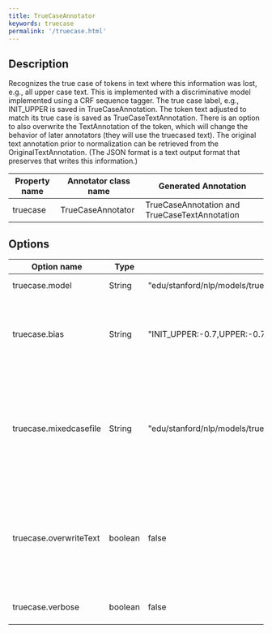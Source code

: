 ```yaml
---
title: TrueCaseAnnotator 
keywords: truecase
permalink: '/truecase.html'
---
```


## Description

Recognizes the true case of tokens in text where this information was
lost, e.g., all upper case text. This is implemented with a
discriminative model implemented using a CRF sequence tagger. The true
case label, e.g., INIT_UPPER is saved in TrueCaseAnnotation. The token
text adjusted to match its true case is saved as
TrueCaseTextAnnotation. There is an option to also overwrite the
TextAnnotation of the token, which will change the behavior of later
annotators (they will use the truecased text). The original text
annotation prior to normalization can be retrieved from the
OriginalTextAnnotation. (The JSON format is a text output format that
preserves that writes this information.)

| Property name | Annotator class name | Generated Annotation |
| --- | --- | --- |
| truecase | TrueCaseAnnotator | TrueCaseAnnotation and TrueCaseTextAnnotation |

## Options

| Option name | Type | Default | Description |
| --- | --- | --- | --- |
| truecase.model | String | "edu/stanford/nlp/models/truecase/truecasing.fast.caseless.qn.ser.gz" | The truecasing model to use. |
| truecase.bias | String | "INIT_UPPER:-0.7,UPPER:-0.7,O:0" | Biases to choose certain behaviors. You can use this to adjust the proclivities of the truecaser. |
| truecase.mixedcasefile | String | "edu/stanford/nlp/models/truecase/MixDisambiguation.list" | When the classifier chooses "MixedCase" classification, the form in this file (if any) is used, otherwise the input token is left unchanged. |
| truecase.overwriteText | boolean | false | Whether the truecased token form should be used to overwrite the TextAnnotation, affecting the behavior of later annotators in a pipeline. |
| truecase.verbose | boolean | false | Whether to run more verbosely. |
